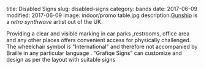 title: Disabled Signs
slug: disabled-signs
category: bands
date: 2017-06-09
modified: 2017-06-09
image: indoor/promo table.jpg
description:[Gunship](https://www.gunshipmusic.com/) is a *retro synthwave* artist out of the UK.

Providing a clear and visible marking in car parks ,restrooms, office area and any other places offers convenient access for physically challenged.
The wheelchair symbol is "International" and therefore not accompanied by Braille in any particular language .
“Grafiqe Signs” can customize and design as per the layout with suitable signs
